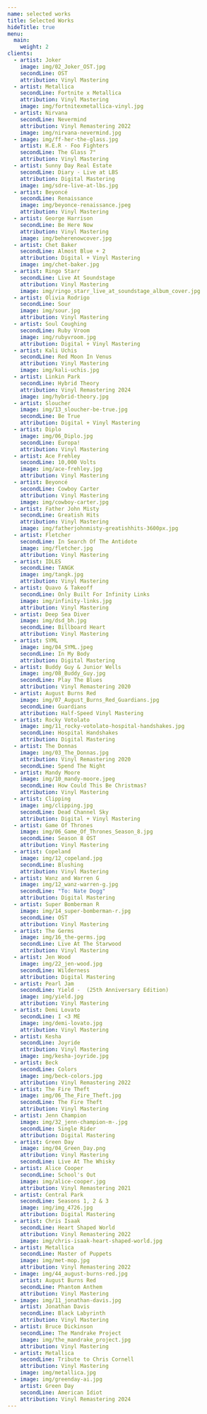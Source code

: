 ```yaml
---
name: selected works
title: Selected Works
hideTitle: true
menu:
  main:
    weight: 2
clients:
  - artist: Joker
    image: img/02_Joker_OST.jpg
    secondLine: OST
    attribution: Vinyl Mastering
  - artist: Metallica
    secondLine: Fortnite x Metallica
    attribution: Vinyl Mastering
    image: img/fortnitexmetallica-vinyl.jpg
  - artist: Nirvana
    secondLine: Nevermind
    attribution: Vinyl Remastering 2022
    image: img/nirvana-nevermind.jpg
  - image: img/ff-her-the-glass.jpg
    artist: H.E.R - Foo Fighters
    secondLine: The Glass 7"
    attribution: Vinyl Mastering
  - artist: Sunny Day Real Estate
    secondLine: Diary - Live at LBS
    attribution: Digital Mastering
    image: img/sdre-live-at-lbs.jpg
  - artist: Beyoncé
    secondLine: Renaissance
    image: img/beyonce-renaissance.jpeg
    attribution: Vinyl Mastering
  - artist: George Harrison
    secondLine: Be Here Now
    attribution: Vinyl Mastering
    image: img/beherenowcover.jpg
  - artist: Chet Baker
    secondLine: Almost Blue + 2
    attribution: Digital + Vinyl Mastering
    image: img/chet-baker.jpg
  - artist: Ringo Starr
    secondLine: Live At Soundstage
    attribution: Vinyl Mastering
    image: img/ringo_starr_live_at_soundstage_album_cover.jpg
  - artist: Olivia Rodrigo
    secondLine: Sour
    image: img/sour.jpg
    attribution: Vinyl Mastering
  - artist: Soul Coughing
    secondLine: Ruby Vroom
    image: img/rubyvroom.jpg
    attribution: Digital + Vinyl Mastering
  - artist: Kali Uchis
    secondLine: Red Moon In Venus
    attribution: Vinyl Mastering
    image: img/kali-uchis.jpg
  - artist: Linkin Park
    secondLine: Hybrid Theory
    attribution: Vinyl Remastering 2024
    image: img/hybrid-theory.jpg
  - artist: Sloucher
    image: img/13_sloucher-be-true.jpg
    secondLine: Be True
    attribution: Digital + Vinyl Mastering
  - artist: Diplo
    image: img/06_Diplo.jpg
    secondLine: Europa!
    attribution: Vinyl Mastering
  - artist: Ace Frehley
    secondLine: 10,000 Volts
    image: img/ace-frehley.jpg
    attribution: Vinyl Mastering
  - artist: Beyoncé
    secondLine: Cowboy Carter
    attribution: Vinyl Mastering
    image: img/cowboy-carter.jpg
  - artist: Father John Misty
    secondLine: Greatish Hits
    attribution: Vinyl Mastering
    image: img/fatherjohnmisty-greatishhits-3600px.jpg
  - artist: Fletcher
    secondLine: In Search Of The Antidote
    image: img/fletcher.jpg
    attribution: Vinyl Mastering
  - artist: IDLES
    secondLine: TANGK
    image: img/tangk.jpg
    attribution: Vinyl Mastering
  - artist: Quavo & Takeoff
    secondLine: Only Built For Infinity Links
    image: img/infinity-links.jpg
    attribution: Vinyl Mastering
  - artist: Deep Sea Diver
    image: img/dsd_bh.jpg
    secondLine: Billboard Heart
    attribution: Vinyl Mastering
  - artist: SYML
    image: img/04_SYML.jpeg
    secondLine: In My Body
    attribution: Digital Mastering
  - artist: Buddy Guy & Junior Wells
    image: img/08_Buddy_Guy.jpg
    secondLine: Play The Blues
    attribution: Vinyl Remastering 2020
  - artist: August Burns Red
    image: img/07_August_Burns_Red_Guardians.jpg
    secondLine: Guardians
    attribution: Half-Speed Vinyl Mastering
  - artist: Rocky Votolato
    image: img/11_rocky-votolato-hospital-handshakes.jpg
    secondLine: Hospital Handshakes
    attribution: Digital Mastering
  - artist: The Donnas
    image: img/03_The_Donnas.jpg
    attribution: Vinyl Remastering 2020
    secondLine: Spend The Night
  - artist: Mandy Moore
    image: img/10_mandy-moore.jpeg
    secondLine: How Could This Be Christmas?
    attribution: Vinyl Mastering
  - artist: Clipping
    image: img/clipping.jpg
    secondLine: Dead Channel Sky
    attribution: Digital + Vinyl Mastering
  - artist: Game Of Thrones
    image: img/06_Game_Of_Thrones_Season_8.jpg
    secondLine: Season 8 OST
    attribution: Vinyl Mastering
  - artist: Copeland
    image: img/12_copeland.jpg
    secondLine: Blushing
    attribution: Vinyl Mastering
  - artist: Wanz and Warren G
    image: img/12_wanz-warren-g.jpg
    secondLine: "To: Nate Dogg"
    attribution: Digital Mastering
  - artist: Super Bomberman R
    image: img/14_super-bomberman-r.jpg
    secondLine: OST
    attribution: Vinyl Mastering
  - artist: The Germs
    image: img/16_the-germs.jpg
    secondLine: Live At The Starwood
    attribution: Vinyl Mastering
  - artist: Jen Wood
    image: img/22_jen-wood.jpg
    secondLine: Wilderness
    attribution: Digital Mastering
  - artist: Pearl Jam
    secondLine: Yield -  (25th Anniversary Edition)
    image: img/yield.jpg
    attribution: Vinyl Mastering
  - artist: Demi Lovato
    secondLine: I <3 ME
    image: img/demi-lovato.jpg
    attribution: Vinyl Mastering
  - artist: Kesha
    secondLine: Joyride
    attribution: Vinyl Mastering
    image: img/kesha-joyride.jpg
  - artist: Beck
    secondLine: Colors
    image: img/beck-colors.jpg
    attribution: Vinyl Remastering 2022
  - artist: The Fire Theft
    image: img/06_The_Fire_Theft.jpg
    secondLine: The Fire Theft
    attribution: Vinyl Mastering
  - artist: Jenn Champion
    image: img/32_jenn-champion-m-.jpg
    secondLine: Single Rider
    attribution: Digital Mastering
  - artist: Green Day
    image: img/04_Green_Day.png
    attribution: Vinyl Mastering
    secondLine: Live At The Whisky
  - artist: Alice Cooper
    secondLine: School's Out
    image: img/alice-cooper.jpg
    attribution: Vinyl Remastering 2021
  - artist: Central Park
    secondLine: Seasons 1, 2 & 3
    image: img/img_4726.jpg
    attribution: Digital Mastering
  - artist: Chris Isaak
    secondLine: Heart Shaped World
    attribution: Vinyl Remastering 2022
    image: img/chris-isaak-heart-shaped-world.jpg
  - artist: Metallica
    secondLine: Master of Puppets
    image: img/met-mop.jpg
    attribution: Vinyl Remastering 2022
  - image: img/44_august-burns-red.jpg
    artist: August Burns Red
    secondLine: Phantom Anthem
    attribution: Vinyl Mastering
  - image: img/11_jonathan-davis.jpg
    artist: Jonathan Davis
    secondLine: Black Labyrinth
    attribution: Vinyl Mastering
  - artist: Bruce Dickinson
    secondLine: The Mandrake Project
    image: img/the_mandrake_project.jpg
    attribution: Vinyl Mastering
  - artist: Metallica
    secondLine: Tribute to Chris Cornell
    attribution: Vinyl Mastering
    image: img/metallica.jpg
  - image: img/greenday-ai.jpg
    artist: Green Day
    secondLine: American Idiot
    attribution: Vinyl Remastering 2024
---
```

